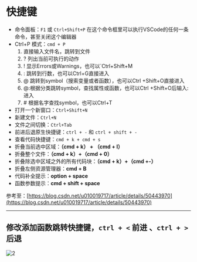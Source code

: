 # 快捷键

- 命令面板：`F1` 或 `Ctrl+Shift+P`
    在这个命令框里可以执行VSCode的任何一条命令，甚至关闭这个编辑器
- Ctrl+P 模式：`cmd + P`
    1. 直接输入文件名，跳转到文件
    2. ? 列出当前可执行的动作
    3. ! 显示Errors或Warnings，也可以`Ctrl+Shift+M
    4. : 跳转到行数，也可以Ctrl+G直接进入
    5. @ 跳转到symbol（搜索变量或者函数），也可以Ctrl  +Shift+O直接进入
    6. @:根据分类跳转symbol，查找属性或函数，也可以Ctrl    +Shift+O后输入:进入
    7. \# 根据名字查找symbol，也可以Ctrl+T
- 打开一个新窗口：`Ctrl+Shift+N`
- 新建文件：`Ctrl+N`
- 文件之间切换：`Ctrl+Tab`
- 前进后退原生快捷键：`ctrl + -` 和 `ctrl + shift + -`
- 查看代码快捷键：`cmd + k + cmd + s`
- 折叠当前选中区域：**（cmd + k） + （cmd + l）**
- 折叠整个文件：**（cmd + k）+（cmd + 0）**
- 折叠除选中区域之外的所有代码块：**（cmd + k）+（cmd +-）**
- 折叠左侧资源管理器：**cmd + B**
- 代码补全提示：**option + space**
- 函数参数提示：**cmd + shift + space**

参考至：[https://blog.csdn.net/u010019717/article/details/50443970](https://blog.csdn.net/u010019717/article/details/50443970)

---

## 修改添加函数跳转快捷键，`ctrl + <` 前进 、`ctrl + >` 后退

![2](http://ww1.sinaimg.cn/large/006alGmrly1g28ek425irj30pl0cadit.jpg)
